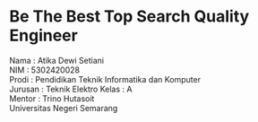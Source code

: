 # Be The Best Top Search Quality Engineer
Nama   : Atika Dewi Setiani <br>
NIM    : 5302420028 <br>
Prodi  : Pendidikan Teknik Informatika dan Komputer <br>
Jurusan : Teknik Elektro
Kelas  : A <br>
Mentor : Trino Hutasoit <br>
Universitas Negeri Semarang
